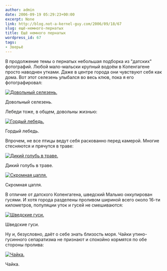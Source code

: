 ```yaml
---
author: admin
date: 2006-09-19 05:29:23+00:00
excerpt: None
link: http://blog.not-a-kernel-guy.com/2006/09/18/67
slug: ещё-немного-пернатых
title: Ещё немного пернатых
wordpress_id: 67
tags:
- Зверьё
---
```


В продолжение темы о пернатых небольшая подборка из "датских" фотографий. Любой мало-мальски крупный водоём в Копенгагене просто наводнен утками. Даже в центре города они чувствуют себя как дома. Вот этот селезень улыбался во весь клюв, пока я его фотографировал:

[![Довольный селезень.](http://blog.not-a-kernel-guy.com/wp-content/uploads/2006/09/IMG_0480.thumbnail.jpg)](http://blog.not-a-kernel-guy.com/wp-content/uploads/2006/09/IMG_0480.jpg)

Довольный селезень.

Лебеди тоже, в общем, довольны жизнью:

[![Гордый лебедь.](http://blog.not-a-kernel-guy.com/wp-content/uploads/2006/09/IMG_0505.thumbnail.jpg)](http://blog.not-a-kernel-guy.com/wp-content/uploads/2006/09/IMG_0505.jpg)

Гордый лебедь.

Впрочем, не все птицы ведут себя раскованно перед камерой. Многие стесняются и прячутся в траве:

[![Дикий голубь в траве.](http://blog.not-a-kernel-guy.com/wp-content/uploads/2006/09/IMG_0102.thumbnail.jpg)](http://blog.not-a-kernel-guy.com/wp-content/uploads/2006/09/IMG_0102.jpg)

Дикий голубь в траве.

[![Скромная цапля.](http://blog.not-a-kernel-guy.com/wp-content/uploads/2006/09/IMG_0119.thumbnail.jpg)](http://blog.not-a-kernel-guy.com/wp-content/uploads/2006/09/IMG_0119.jpg)

Скромная цапля.

В отличие от датского Копенгагена, шведский Мальмо оккупирован гусями. И хотя города разделены проливом шириной всего около 16-ти километров, популяции уток и гусей не смешиваются:

[![Шведские гуси.](http://blog.not-a-kernel-guy.com/wp-content/uploads/2006/09/IMG_0260.thumbnail.jpg)](http://blog.not-a-kernel-guy.com/wp-content/uploads/2006/09/IMG_0260.jpg)

Шведские гуси.

Ну и, безусловно, даёт о себе знать близость моря. Чайки утино-гусинного сепаратизма не признают и спокойно кормятся по обе стороны пролива:

[![Чайка.](http://blog.not-a-kernel-guy.com/wp-content/uploads/2006/09/IMG_0512.thumbnail.jpg)](http://blog.not-a-kernel-guy.com/wp-content/uploads/2006/09/IMG_0512.jpg)

Чайка.
